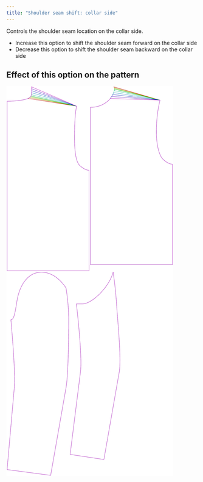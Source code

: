 ```yaml
---
title: "Shoulder seam shift: collar side"
---
```



Controls the shoulder seam location on the collar side.

- Increase this option to shift the shoulder seam forward on the collar side
- Decrease this option to shift the shoulder seam backward on the collar side

## Effect of this option on the pattern

![This image shows the effect of this option by superimposing several variants that have a different value for this option](bent_s3collar_sample.svg "Effect of this option on the pattern")
